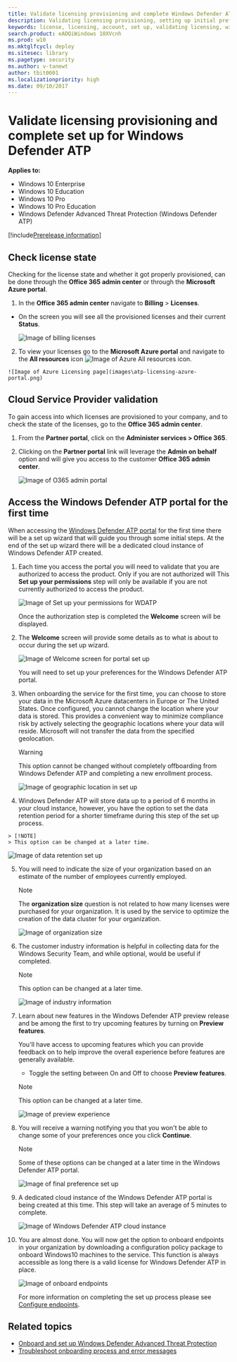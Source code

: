 ```yaml
---
title: Validate licensing provisioning and complete Windows Defender ATP set up
description: Validating licensing provisioning, setting up initial preferences, and completing the user set up for Windows Defender Advanced Threat Protection portal.
keywords: license, licensing, account, set up, validating licensing, windows defender atp
search.product: eADQiWindows 10XVcnh
ms.prod: w10
ms.mktglfcycl: deploy
ms.sitesec: library
ms.pagetype: security
ms.author: v-tanewt
author: tbit0001
ms.localizationpriority: high
ms.date: 09/10/2017
---
```

# Validate licensing provisioning and complete set up for Windows Defender ATP

**Applies to:**

- Windows 10 Enterprise
- Windows 10 Education
- Windows 10 Pro
- Windows 10 Pro Education
- Windows Defender Advanced Threat Protection (Windows Defender ATP)

[!include[Prerelease information](prerelease.md)]

## Check license state

Checking for the license state and whether it got properly provisioned, can be done through the **Office 365 admin center** or through the **Microsoft Azure portal**.

  1. In the **Office 365 admin center** navigate to **Billing** > **Licenses**.

  - On the screen you will see all the provisioned licenses and their current **Status**.

	 ![Image of billing licenses](images\atp-billing-licenses.png)

  2. To view your licenses go to the **Microsoft Azure portal** and navigate to the **All resources** icon ![Image of Azure All resources icon](images\atp-azure-license-icon.png).

	![Image of Azure Licensing page](images\atp-licensing-azure-portal.png)

## Cloud Service Provider validation

To gain access into which licenses are provisioned to your company, and to check the state of the licenses, go to the **Office 365 admin center**.

1. From the **Partner portal**, click on the **Administer services > Office 365**.

2. Clicking on the **Partner portal** link will leverage the **Admin on behalf** option and will give you access to the customer **Office 365 admin center**.

   ![Image of O365 admin portal](images\atp-O365-admin-portal-customer.png)

## Access the Windows Defender ATP portal for the first time

When accessing the [Windows Defender ATP portal](https://SecurityCenter.Windows.com) for the first time there will be a set up wizard that will guide you through some initial steps. At the end of the set up wizard there will be a dedicated cloud instance of Windows Defender ATP created.

1. Each time you access the portal you will need to validate that you are authorized to access the product. Only if you are not authorized will This **Set up your permissions** step will only be available if you are not currently authorized to access the product.

	![Image of Set up your permissions for WDATP](images\atp-setup-permissions-wdatp-portal.png)

	Once the authorization step is completed the **Welcome** screen will be displayed.

2. The **Welcome** screen will provide some details as to what is about to occur during the set up wizard.

	![Image of Welcome screen for portal set up](images\atp-portal-welcome-screen.png)

	You will need to set up your preferences for the Windows Defender ATP portal.

3. When onboarding the service for the first time, you can choose to store your data in the Microsoft Azure datacenters in Europe or The United States. Once configured, you cannot change the location where your data is stored. This provides a convenient way to minimize compliance risk by actively selecting the geographic locations where your data will reside. Microsoft will not transfer the data from the specified geolocation.

	> [!WARNING]
	> This option cannot be changed without completely offboarding from Windows Defender ATP and completing a new enrollment process.

	![Image of geographic location in set up](images\atp-geographic-location-setup.png)

4.   Windows Defender ATP will store data up to a period of 6 months in your cloud instance, however, you have the option to set the data retention period for a shorter timeframe during this step of the set up process.

	> [!NOTE]
	> This option can be changed at a later time.

   ![Image of data retention set up](images\atp-data-retention-policy.png)

5. You will need to indicate the size of your organization based on an estimate of the number of employees currently employed.

	> [!NOTE]
	> The **organization size** question is not related to how many licenses were purchased for your organization. It is used by the service to optimize the creation of the data cluster for your organization.

	![Image of organization size](images\atp-organization-size.png)

6. The customer industry information is helpful in collecting data for the Windows Security Team, and while optional, would be useful if completed. 

	> [!NOTE]
	> This option can be changed at a later time.

	![Image of industry information](images\atp-industry-information.png)

7. Learn about new features in the Windows Defender ATP preview release and be among the first to try upcoming features by turning on **Preview features**.

	You'll have access to upcoming features which you can provide feedback on to help improve the overall experience before features are generally available.

	- Toggle the setting between On and Off to choose **Preview features**.

	> [!NOTE]
	> This option can be changed at a later time.

	![Image of preview experience](images\atp-preview-experience.png)

8. You will receive a warning notifying you that you won't be able to change some of your preferences once you click **Continue**.

	> [!NOTE]
	> Some of these options can be changed at a later time in the Windows Defender ATP portal.

	![Image of final preference set up](images\atp-final-preference-setup.png)

9. A dedicated cloud instance of the Windows Defender ATP portal is being created at this time. This step will take an average of 5 minutes to complete.

	![Image of Windows Defender ATP cloud instance](images\atp-windows-cloud-instance-creation.png)

10. You are almost done. You will now get the option to onboard endpoints in your organization by downloading a configuration policy package to onboard Windows10 machines to the service. This function is always accessible as long there is a valid license for Windows Defender ATP in place.

	![Image of onboard endpoints](images\atp-onboard-endpoints-WDATP-portal.png)

	For more information on completing the set up process please see [Configure endpoints](https://technet.microsoft.com/en-us/itpro/windows/keep-secure/configure-endpoints-windows-defender-advanced-threat-protection). 

## Related topics
- [Onboard and set up Windows Defender Advanced Threat Protection](onboard-configure-windows-defender-advanced-threat-protection.md)
- [Troubleshoot onboarding process and error messages](troubleshoot-onboarding-error-messages-windows-defender-advanced-threat-protection.md)